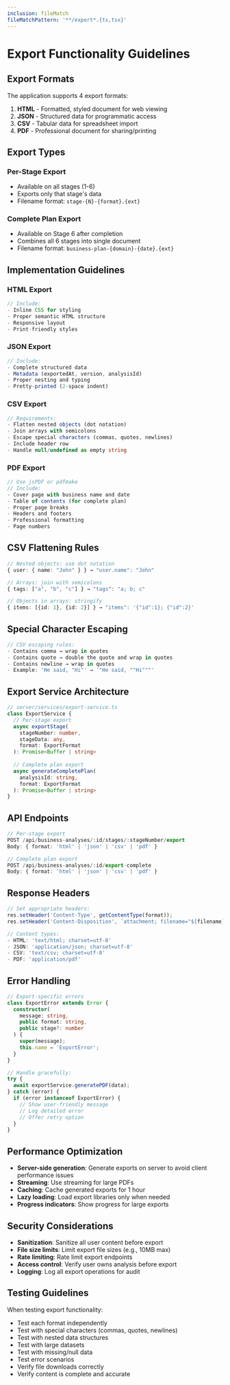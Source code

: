 ```yaml
---
inclusion: fileMatch
fileMatchPattern: '**/export*.{ts,tsx}'
---
```


# Export Functionality Guidelines

## Export Formats

The application supports 4 export formats:

1. **HTML** - Formatted, styled document for web viewing
2. **JSON** - Structured data for programmatic access
3. **CSV** - Tabular data for spreadsheet import
4. **PDF** - Professional document for sharing/printing

## Export Types

### Per-Stage Export
- Available on all stages (1-6)
- Exports only that stage's data
- Filename format: `stage-{N}-{format}.{ext}`

### Complete Plan Export
- Available on Stage 6 after completion
- Combines all 6 stages into single document
- Filename format: `business-plan-{domain}-{date}.{ext}`

## Implementation Guidelines

### HTML Export
```typescript
// Include:
- Inline CSS for styling
- Proper semantic HTML structure
- Responsive layout
- Print-friendly styles
```

### JSON Export
```typescript
// Include:
- Complete structured data
- Metadata (exportedAt, version, analysisId)
- Proper nesting and typing
- Pretty-printed (2-space indent)
```

### CSV Export
```typescript
// Requirements:
- Flatten nested objects (dot notation)
- Join arrays with semicolons
- Escape special characters (commas, quotes, newlines)
- Include header row
- Handle null/undefined as empty string
```

### PDF Export
```typescript
// Use jsPDF or pdfmake
// Include:
- Cover page with business name and date
- Table of contents (for complete plan)
- Proper page breaks
- Headers and footers
- Professional formatting
- Page numbers
```

## CSV Flattening Rules

```typescript
// Nested objects: use dot notation
{ user: { name: "John" } } → "user.name": "John"

// Arrays: join with semicolons
{ tags: ["a", "b", "c"] } → "tags": "a; b; c"

// Objects in arrays: stringify
{ items: [{id: 1}, {id: 2}] } → "items": '{"id":1}; {"id":2}'
```

## Special Character Escaping

```typescript
// CSV escaping rules:
- Contains comma → wrap in quotes
- Contains quote → double the quote and wrap in quotes
- Contains newline → wrap in quotes
- Example: 'He said, "Hi"' → '"He said, ""Hi"""'
```

## Export Service Architecture

```typescript
// server/services/export-service.ts
class ExportService {
  // Per-stage export
  async exportStage(
    stageNumber: number,
    stageData: any,
    format: ExportFormat
  ): Promise<Buffer | string>
  
  // Complete plan export
  async generateCompletePlan(
    analysisId: string,
    format: ExportFormat
  ): Promise<Buffer | string>
}
```

## API Endpoints

```typescript
// Per-stage export
POST /api/business-analyses/:id/stages/:stageNumber/export
Body: { format: 'html' | 'json' | 'csv' | 'pdf' }

// Complete plan export
POST /api/business-analyses/:id/export-complete
Body: { format: 'html' | 'json' | 'csv' | 'pdf' }
```

## Response Headers

```typescript
// Set appropriate headers:
res.setHeader('Content-Type', getContentType(format));
res.setHeader('Content-Disposition', `attachment; filename="${filename}"`);

// Content types:
- HTML: 'text/html; charset=utf-8'
- JSON: 'application/json; charset=utf-8'
- CSV: 'text/csv; charset=utf-8'
- PDF: 'application/pdf'
```

## Error Handling

```typescript
// Export-specific errors
class ExportError extends Error {
  constructor(
    message: string,
    public format: string,
    public stage?: number
  ) {
    super(message);
    this.name = 'ExportError';
  }
}

// Handle gracefully:
try {
  await exportService.generatePDF(data);
} catch (error) {
  if (error instanceof ExportError) {
    // Show user-friendly message
    // Log detailed error
    // Offer retry option
  }
}
```

## Performance Optimization

- **Server-side generation**: Generate exports on server to avoid client performance issues
- **Streaming**: Use streaming for large PDFs
- **Caching**: Cache generated exports for 1 hour
- **Lazy loading**: Load export libraries only when needed
- **Progress indicators**: Show progress for large exports

## Security Considerations

- **Sanitization**: Sanitize all user content before export
- **File size limits**: Limit export file sizes (e.g., 10MB max)
- **Rate limiting**: Rate limit export endpoints
- **Access control**: Verify user owns analysis before export
- **Logging**: Log all export operations for audit

## Testing Guidelines

When testing export functionality:
- Test each format independently
- Test with special characters (commas, quotes, newlines)
- Test with nested data structures
- Test with large datasets
- Test with missing/null data
- Test error scenarios
- Verify file downloads correctly
- Verify content is complete and accurate
